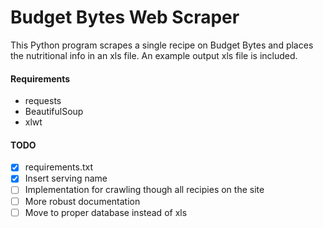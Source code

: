 # Budget Bytes Web Scraper

This Python program scrapes a single recipe on Budget Bytes and places the nutritional info in an xls file. An example output xls file is included.

#### Requirements
- requests
- BeautifulSoup
- xlwt

#### TODO
- [x] requirements.txt
- [x] Insert serving name
- [ ] Implementation for crawling though all recipies on the site 
- [ ] More robust documentation
- [ ] Move to proper database instead of xls
